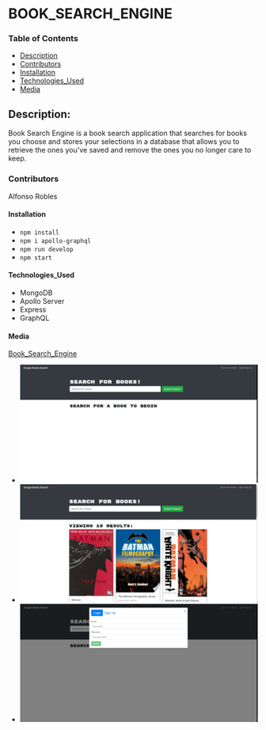 # BOOK_SEARCH_ENGINE

### Table of Contents

- [Description](#description)
- [Contributors](#contributors)
- [Installation](#installation)
- [Technologies_Used](#technologies_used)
- [Media](#media)

## Description:

Book Search Engine is a book search application that searches for books you choose and stores your selections in a database that allows you to retrieve the ones you've saved and remove the ones you no longer care to keep.

### Contributors

Alfonso Robles

#### Installation

- `npm install`
- `npm i apollo-graphql`
- `npm run develop`
- `npm start`

#### Technologies_Used

- MongoDB
- Apollo Server
- Express
- GraphQL

#### Media

[Book_Search_Engine](https://vast-escarpment-69922.herokuapp.com/)

- ![Landing Page](Assets/images/LandingPage.jpg)
- ![Search Books](Assets/images/SearchBooks.jpg)
- ![Login/SignUp](Assets/images/LoginSignUp.jpg)
